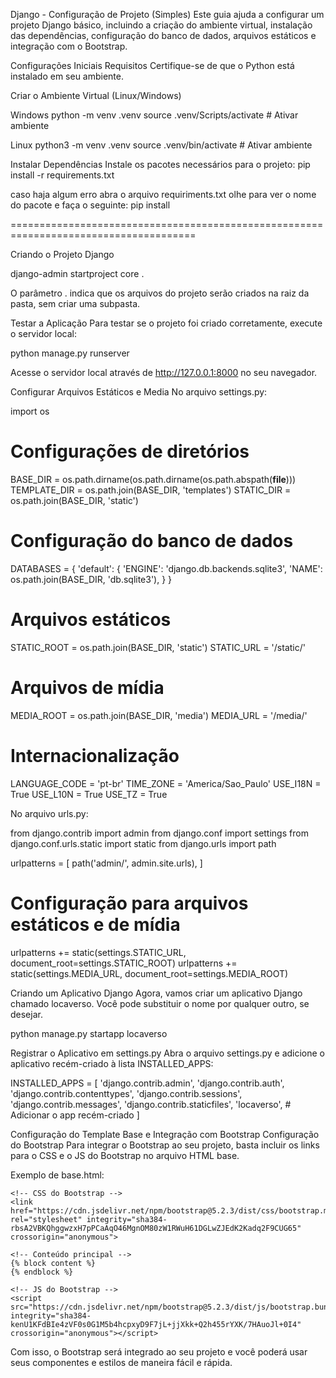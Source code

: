 Django - Configuração de Projeto (Simples)
Este guia ajuda a configurar um projeto Django básico, incluindo a criação do ambiente virtual, instalação das dependências, configuração do banco de dados, arquivos estáticos e integração com o Bootstrap.

Configurações Iniciais
Requisitos
Certifique-se de que o Python está instalado em seu ambiente.

Criar o Ambiente Virtual (Linux/Windows)

Windows
python -m venv .venv
source .venv/Scripts/activate  # Ativar ambiente

Linux
python3 -m venv .venv
source .venv/bin/activate  # Ativar ambiente

Instalar Dependências
Instale os pacotes necessários para o projeto:
pip install -r requirements.txt

caso haja algum erro abra o arquivo requiriments.txt olhe para ver o nome do pacote e faça o seguinte:
pip install <nome do pacote>


======================================================================================


Criando o Projeto Django

django-admin startproject core .

O parâmetro . indica que os arquivos do projeto serão criados na raiz da pasta, sem criar uma subpasta.

Testar a Aplicação
Para testar se o projeto foi criado corretamente, execute o servidor local:

python manage.py runserver

Acesse o servidor local através de http://127.0.0.1:8000 no seu navegador.

Configurar Arquivos Estáticos e Media
No arquivo settings.py:

import os

# Configurações de diretórios
BASE_DIR = os.path.dirname(os.path.dirname(os.path.abspath(__file__)))
TEMPLATE_DIR = os.path.join(BASE_DIR, 'templates')
STATIC_DIR = os.path.join(BASE_DIR, 'static')

# Configuração do banco de dados
DATABASES = {
    'default': {
        'ENGINE': 'django.db.backends.sqlite3',
        'NAME': os.path.join(BASE_DIR, 'db.sqlite3'),
    }
}

# Arquivos estáticos
STATIC_ROOT = os.path.join(BASE_DIR, 'static')
STATIC_URL = '/static/'

# Arquivos de mídia
MEDIA_ROOT = os.path.join(BASE_DIR, 'media')
MEDIA_URL = '/media/'

# Internacionalização
LANGUAGE_CODE = 'pt-br'
TIME_ZONE = 'America/Sao_Paulo'
USE_I18N = True
USE_L10N = True
USE_TZ = True



No arquivo urls.py:

from django.contrib import admin
from django.conf import settings
from django.conf.urls.static import static
from django.urls import path

urlpatterns = [
    path('admin/', admin.site.urls),
]

# Configuração para arquivos estáticos e de mídia
urlpatterns += static(settings.STATIC_URL, document_root=settings.STATIC_ROOT)
urlpatterns += static(settings.MEDIA_URL, document_root=settings.MEDIA_ROOT)

Criando um Aplicativo Django
Agora, vamos criar um aplicativo Django chamado locaverso. Você pode substituir o nome por qualquer outro, se desejar.

python manage.py startapp locaverso

Registrar o Aplicativo em settings.py
Abra o arquivo settings.py e adicione o aplicativo recém-criado à lista INSTALLED_APPS:

INSTALLED_APPS = [
    'django.contrib.admin',
    'django.contrib.auth',
    'django.contrib.contenttypes',
    'django.contrib.sessions',
    'django.contrib.messages',
    'django.contrib.staticfiles',
    'locaverso',  # Adicionar o app recém-criado
]

Configuração do Template Base e Integração com Bootstrap
Configuração do Bootstrap
Para integrar o Bootstrap ao seu projeto, basta incluir os links para o CSS e o JS do Bootstrap no arquivo HTML base.

Exemplo de base.html:

<!DOCTYPE html>
<html lang="pt-br">
<head>
    <meta charset="UTF-8">
    <meta name="viewport" content="width=device-width, initial-scale=1.0">
    <title>Minha Aplicação Django</title>

    <!-- CSS do Bootstrap -->
    <link href="https://cdn.jsdelivr.net/npm/bootstrap@5.2.3/dist/css/bootstrap.min.css" rel="stylesheet" integrity="sha384-rbsA2VBKQhggwzxH7pPCaAqO46MgnOM80zW1RWuH61DGLwZJEdK2Kadq2F9CUG65" crossorigin="anonymous">
</head>
<body>

    <!-- Conteúdo principal -->
    {% block content %}
    {% endblock %}

    <!-- JS do Bootstrap -->
    <script src="https://cdn.jsdelivr.net/npm/bootstrap@5.2.3/dist/js/bootstrap.bundle.min.js" integrity="sha384-kenU1KFdBIe4zVF0s0G1M5b4hcpxyD9F7jL+jjXkk+Q2h455rYXK/7HAuoJl+0I4" crossorigin="anonymous"></script>
</body>
</html>


Com isso, o Bootstrap será integrado ao seu projeto e você poderá usar seus componentes e estilos de maneira fácil e rápida.



